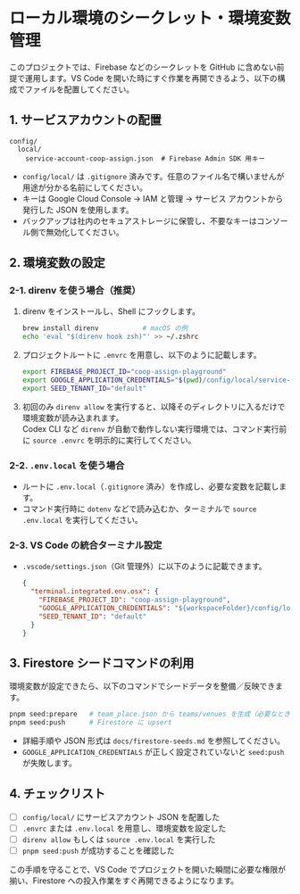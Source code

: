 # ローカル環境のシークレット・環境変数管理

このプロジェクトでは、Firebase などのシークレットを GitHub に含めない前提で運用します。VS Code を開いた時にすぐ作業を再開できるよう、以下の構成でファイルを配置してください。

## 1. サービスアカウントの配置

```
config/
  local/
    service-account-coop-assign.json  # Firebase Admin SDK 用キー
```

- `config/local/` は `.gitignore` 済みです。任意のファイル名で構いませんが用途が分かる名前にしてください。
- キーは Google Cloud Console → IAM と管理 → サービス アカウントから発行した JSON を使用します。
- バックアップは社内のセキュアストレージに保管し、不要なキーはコンソール側で無効化してください。

## 2. 環境変数の設定

### 2-1. direnv を使う場合（推奨）

1. direnv をインストールし、Shell にフックします。
   ```bash
   brew install direnv           # macOS の例
   echo 'eval "$(direnv hook zsh)"' >> ~/.zshrc
   ```
2. プロジェクトルートに `.envrc` を用意し、以下のように記載します。
   ```bash
   export FIREBASE_PROJECT_ID="coop-assign-playground"
   export GOOGLE_APPLICATION_CREDENTIALS="$(pwd)/config/local/service-account-coop-assign.json"
   export SEED_TENANT_ID="default"
   ```
3. 初回のみ `direnv allow` を実行すると、以降そのディレクトリに入るだけで環境変数が読み込まれます。  
   Codex CLI など `direnv` が自動で動作しない実行環境では、コマンド実行前に `source .envrc` を明示的に実行してください。

### 2-2. `.env.local` を使う場合

- ルートに `.env.local`（`.gitignore` 済み）を作成し、必要な変数を記載します。
- コマンド実行時に `dotenv` などで読み込むか、ターミナルで `source .env.local` を実行してください。

### 2-3. VS Code の統合ターミナル設定

- `.vscode/settings.json`（Git 管理外）に以下のように記載できます。
  ```json
  {
    "terminal.integrated.env.osx": {
      "FIREBASE_PROJECT_ID": "coop-assign-playground",
      "GOOGLE_APPLICATION_CREDENTIALS": "${workspaceFolder}/config/local/service-account-coop-assign.json",
      "SEED_TENANT_ID": "default"
    }
  }
  ```

## 3. Firestore シードコマンドの利用

環境変数が設定できたら、以下のコマンドでシードデータを整備／反映できます。

```bash
pnpm seed:prepare   # team_place.json から teams/venues を生成（必要なときのみ）
pnpm seed:push      # Firestore に upsert
```

- 詳細手順や JSON 形式は `docs/firestore-seeds.md` を参照してください。
- `GOOGLE_APPLICATION_CREDENTIALS` が正しく設定されていないと `seed:push` が失敗します。

## 4. チェックリスト

- [ ] `config/local/` にサービスアカウント JSON を配置した
- [ ] `.envrc` または `.env.local` を用意し、環境変数を設定した
- [ ] `direnv allow` もしくは `source .env.local` を実行した
- [ ] `pnpm seed:push` が成功することを確認した

この手順を守ることで、VS Code でプロジェクトを開いた瞬間に必要な権限が揃い、Firestore への投入作業をすぐ再開できるようになります。
